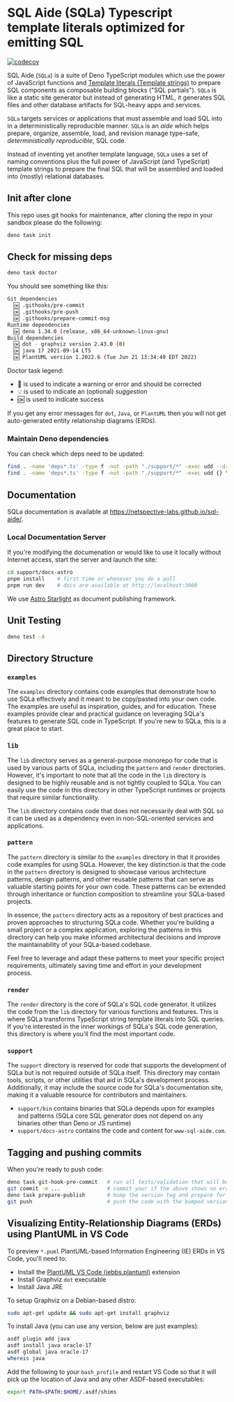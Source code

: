 # SQL Aide (SQLa) Typescript template literals optimized for emitting SQL

[![codecov](https://codecov.io/gh/netspective-labs/sql-aide/branch/main/graph/badge.svg?token=DPJICL8F4O)](https://codecov.io/gh/netspective-labs/sql-aide)

SQL Aide (`SQLa`) is a suite of Deno TypeScript modules which use the power of
JavaScript functions and
[Template literals (Template strings)](https://developer.mozilla.org/en-US/docs/Web/JavaScript/Reference/Template_literals)
to prepare SQL components as composable building blocks ("SQL partials"). `SQLa`
is like a static site generator but instead of generating HTML, it generates SQL
files and other database artifacts for SQL-heavy apps and services.

`SQLa` targets services or applications that must assemble and load SQL into in
a deterministically reproducible manner. `SQLa` is an _aide_ which helps
prepare, organize, assemble, load, and revision manage type-safe,
_deterministically reproducible_, SQL code.

Instead of inventing yet another template language, `SQLa` uses a set of naming
conventions plus the full power of JavaScript (and TypeScript) template strings
to prepare the final SQL that will be assembled and loaded into (mostly)
relational databases.

## Init after clone

This repo uses git hooks for maintenance, after cloning the repo in your sandbox
please do the following:

```bash
deno task init
```

## Check for missing deps

```bash
deno task doctor
```

You should see something like this:

```bash
Git dependencies
  🆗 .githooks/pre-commit
  🆗 .githooks/pre-push
  🆗 .githooks/prepare-commit-msg
Runtime dependencies
  🆗 deno 1.34.0 (release, x86_64-unknown-linux-gnu)
Build dependencies
  🆗 dot - graphviz version 2.43.0 (0)
  🆗 java 17 2021-09-14 LTS
  🆗 PlantUML version 1.2022.6 (Tue Jun 21 13:34:49 EDT 2022)
```

Doctor task legend:

- 🚫 is used to indicate a warning or error and should be corrected
- 💡 is used to indicate an (optional) _suggestion_
- 🆗 is used to indicate success

If you get any error messages for `dot`, `Java`, or `PlantUML` then you will not
get auto-generated entity relationship diagrams (ERDs).

### Maintain Deno dependencies

You can check which deps need to be updated:

```bash
find . -name 'deps*.ts' -type f -not -path "./support/*" -exec udd --dry-run {} \;   # check first
find . -name 'deps*.ts' -type f -not -path "./support/*" -exec udd {} \;             # update deps
```

## Documentation

SQLa documentation is available at https://netspective-labs.github.io/sql-aide/.

### Local Documentation Server

If you're modifying the documenation or would like to use it locally without
Internet access, start the server and launch the site:

```bash
cd support/docs-astro
pnpm install    # first time or whenever you do a pull
pnpm run dev    # docs are available at http://localhost:3000
```

We use [Astro Starlight](https://starlight.astro.build/) as document publishing
framework.

## Unit Testing

```bash
deno test -A
```

## Directory Structure

### `examples`

The `examples` directory contains code examples that demonstrate how to use SQLa
effectively and it meant to be copy/pasted into your own code. The examples are
useful as inspiration, guides, and for education. These examples provide clear
and practical guidance on leveraging SQLa's features to generate SQL code in
TypeScript. If you're new to SQLa, this is a great place to start.

### `lib`

The `lib` directory serves as a general-purpose monorepo for code that is used
by various parts of SQLa, including the `pattern` and `render` directories.
However, it's important to note that all the code in the `lib` directory is
designed to be highly reusable and is not tightly coupled to SQLa. You can
easily use the code in this directory in other TypeScript runtimes or projects
that require similar functionality.

The `lib` directory contains code that does not necessarily deal with SQL so it
can be used as a dependency even in non-SQL-oriented services and applications.

### `pattern`

The `pattern` directory is similar to the `examples` directory in that it
provides code examples for using SQLa. However, the key distinction is that the
code in the `pattern` directory is designed to showcase various architecture
patterns, design patterns, and other reusable patterns that can serve as
valuable starting points for your own code. These patterns can be extended
through inheritance or function composition to streamline your SQLa-based
projects.

In essence, the `pattern` directory acts as a repository of best practices and
proven approaches to structuring SQLa code. Whether you're building a small
project or a complex application, exploring the patterns in this directory can
help you make informed architectural decisions and improve the maintainability
of your SQLa-based codebase.

Feel free to leverage and adapt these patterns to meet your specific project
requirements, ultimately saving time and effort in your development process.

### `render`

The `render` directory is the core of SQLa's SQL code generator. It utilizes the
code from the `lib` directory for various functions and features. This is where
SQLa transforms TypeScript string template literals into SQL queries. If you're
interested in the inner workings of SQLa's SQL code generation, this directory
is where you'll find the most important code.

### `support`

The `support` directory is reserved for code that supports the development of
SQLa but is not required outside of SQLa itself. This directory may contain
tools, scripts, or other utilities that aid in SQLa's development process.
Additionally, it may include the source code for SQLa's documentation site,
making it a valuable resource for contributors and maintainers.

- `support/bin` contains binaries that SQLa depends upon for examples and
  patterns (SQLa core SQL generator does not depend on any binaries other than
  Deno or JS runtime)
- `support/docs-astro` contains the code and content for `www-sql-aide.com`.

## Tagging and pushing commits

When you're ready to push code:

```bash
deno task git-hook-pre-commit   # run all tests/validation that will be run by Git commit hook so there are no surprises
git commit -m ...               # commit your if the above shows no errors
deno task prepare-publish       # bump the version tag and prepare for push
git push                        # push the code with the bumped version
```

## Visualizing Entity-Relationship Diagrams (ERDs) using PlantUML in VS Code

To preview `*.puml` PlantUML-based Information Engineering (IE) ERDs in VS Code,
you'll need to:

- Install the
  [PlantUML VS Code (jebbs.plantuml)](https://marketplace.visualstudio.com/items?itemName=jebbs.plantuml)
  extension
- Install Graphviz `dot` executable
- Install Java JRE

To setup Graphviz on a Debian-based distro:

```bash
sudo apt-get update && sudo apt-get install graphviz
```

To install Java (you can use any version, below are just examples):

```bash
asdf plugin add java
asdf install java oracle-17
asdf global java oracle-17
whereis java
```

Add the following to your `bash_profile` and restart VS Code so that it will
pick up the location of Java and any other ASDF-based executables:

```bash
export PATH=$PATH:$HOME/.asdf/shims
```
